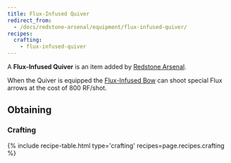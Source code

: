 ```yaml
---
title: Flux-Infused Quiver
redirect_from:
  - /docs/redstone-arsenal/equipment/flux-infused-quiver/
recipes:
  crafting:
    - flux-infused-quiver
---
```


A **Flux-Infused Quiver** is an item added by [Redstone
Arsenal](/docs/redstone-arsenal/).

When the Quiver is equipped the [Flux-Infused
Bow](/docs/redstone-arsenal/weapons/flux-infused-bow/) can shoot special Flux
arrows at the cost of 800 RF/shot.


Obtaining
---------

### Crafting
{% include recipe-table.html type='crafting' recipes=page.recipes.crafting %}
